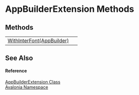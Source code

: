 # AppBuilderExtension Methods




## Methods
<table><tr><td><a href="M_Avalonia_AppBuilderExtension_WithInterFont">WithInterFont(AppBuilder)</a></td><td> </td></tr></table>

## See Also


#### Reference
<a href="T_Avalonia_AppBuilderExtension">AppBuilderExtension Class</a>  <br /><a href="N_Avalonia">Avalonia Namespace</a>